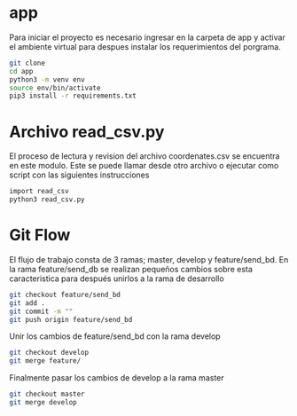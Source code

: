 # app 

Para iniciar el proyecto es necesario ingresar en la carpeta de app y activar el ambiente virtual para despues instalar los requerimientos del porgrama.

```sh
git clone
cd app
python3 -m venv env
source env/bin/activate
pip3 install -r requirements.txt
```

# Archivo read_csv.py

El proceso de lectura y revision del archivo coordenates.csv se encuentra en este modulo. Este se puede llamar desde otro archivo o ejecutar como script con las siguientes instrucciones

```sh
import read_csv
python3 read_csv.py
```
# Git Flow

El flujo de trabajo consta de 3 ramas; master, develop y feature/send_bd. 
En la rama feature/send_db se realizan pequeños cambios sobre esta caracteristica para después unirlos a la rama de desarrollo
```sh
git checkout feature/send_bd
git add .
git commit -m ""
git push origin feature/send_bd
```
Unir los cambios de feature/send_bd con la rama develop
```sh
git checkout develop
git merge feature/
```
Finalmente pasar los cambios de develop a la rama master
```sh
git checkout master
git merge develop
```
